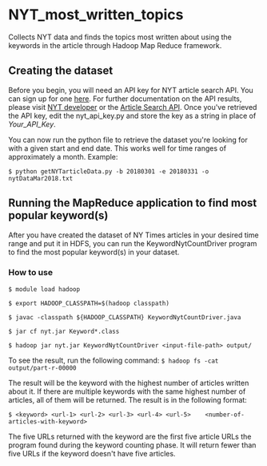 # NYT_most_written_topics
Collects NYT data and finds the topics most written about using the keywords in the article through Hadoop Map Reduce framework.

## Creating the dataset
Before you begin, you will need an API key for NYT article search API. You can sign up for one [here](https://developer.nytimes.com/signup). For further documentation on the API results, please visit [NYT developer](https://developer.nytimes.com/) or the [Article Search API](https://developer.nytimes.com/article_search_v2.json).
Once you've retrieved the API key, edit the nyt_api_key.py and store the key as a string in place of *Your_API_Key*.

You can now run the python file to retrieve the dataset you're looking for with a given start and end date. This works well for time ranges of approximately a month. Example:

`$ python getNYTarticleData.py -b 20180301 -e 20180331 -o nytDataMar2018.txt`

## Running the MapReduce application to find most popular keyword(s)
After you have created the dataset of NY Times articles in your desired time range and put it in HDFS, you can run the KeywordNytCountDriver program to find the most popular keyword(s) in your dataset.
### How to use
`$ module load hadoop`

`$ export HADOOP_CLASSPATH=$(hadoop classpath)`

`$ javac -classpath ${HADOOP_CLASSPATH} KeywordNytCountDriver.java`

`$ jar cf nyt.jar Keyword*.class`

`$ hadoop jar nyt.jar KeywordNytCountDriver <input-file-path> output/`


To see the result, run the following command:
`$ hadoop fs -cat output/part-r-00000`

The result will be the keyword with the highest number of articles written about it. If there are multiple keywords with the same highest number of articles, all of them will be returned. The result is in the following format:

`$ <keyword> <url-1> <url-2> <url-3> <url-4> <url-5>	<number-of-articles-with-keyword>`

The five URLs returned with the keyword are the first five article URLs the program found during the keyword counting phase. It will return fewer than five URLs if the keyword doesn't have five articles.
